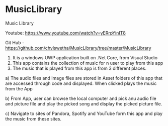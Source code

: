 # MusicLibrary

Music Library

Youtube: https://www.youtube.com/watch?v=yERrpYinIT8

Git Hub - https://github.com/chvlswetha/MusicLibrary/tree/master/MusicLibrary

1) It is a windows UWP application built on .Net Core, from Visual Studio
2) This app contains the collection of music for n user to play from this app
3) The music that is played from this app is from 3 different places.

a) The audio files and Image files are stored in Asset folders of this app that are accessed through code and displayed. When clicked plays the music from the App

b) From App, user can browse the local computer and pick anu audio file and picture file and play the picked song and display the picked picture file.

c) Navigate to sites of Pandora, Spotify and YouTube form this app and play the music from these sites.

